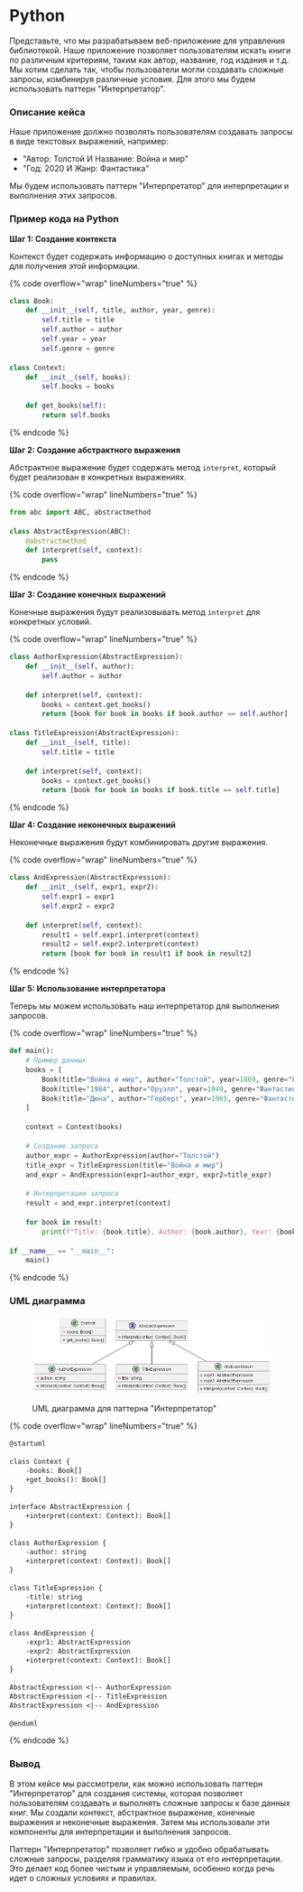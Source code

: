 # Python

Представьте, что мы разрабатываем веб-приложение для управления библиотекой. Наше приложение позволяет пользователям искать книги по различным критериям, таким как автор, название, год издания и т.д. Мы хотим сделать так, чтобы пользователи могли создавать сложные запросы, комбинируя различные условия. Для этого мы будем использовать паттерн "Интерпретатор".

### **Описание кейса**

Наше приложение должно позволять пользователям создавать запросы в виде текстовых выражений, например:

* "Автор: Толстой И Название: Война и мир"
* "Год: 2020 И Жанр: Фантастика"

Мы будем использовать паттерн "Интерпретатор" для интерпретации и выполнения этих запросов.

### Пример кода на Python

**Шаг 1: Создание контекста**

Контекст будет содержать информацию о доступных книгах и методы для получения этой информации.

{% code overflow="wrap" lineNumbers="true" %}
```python
class Book:
    def __init__(self, title, author, year, genre):
        self.title = title
        self.author = author
        self.year = year
        self.genre = genre

class Context:
    def __init__(self, books):
        self.books = books

    def get_books(self):
        return self.books
```
{% endcode %}

**Шаг 2: Создание абстрактного выражения**

Абстрактное выражение будет содержать метод `interpret`, который будет реализован в конкретных выражениях.

{% code overflow="wrap" lineNumbers="true" %}
```python
from abc import ABC, abstractmethod

class AbstractExpression(ABC):
    @abstractmethod
    def interpret(self, context):
        pass
```
{% endcode %}

**Шаг 3: Создание конечных выражений**

Конечные выражения будут реализовывать метод `interpret` для конкретных условий.

{% code overflow="wrap" lineNumbers="true" %}
```python
class AuthorExpression(AbstractExpression):
    def __init__(self, author):
        self.author = author

    def interpret(self, context):
        books = context.get_books()
        return [book for book in books if book.author == self.author]

class TitleExpression(AbstractExpression):
    def __init__(self, title):
        self.title = title

    def interpret(self, context):
        books = context.get_books()
        return [book for book in books if book.title == self.title]
```
{% endcode %}

**Шаг 4: Создание неконечных выражений**

Неконечные выражения будут комбинировать другие выражения.

{% code overflow="wrap" lineNumbers="true" %}
```python
class AndExpression(AbstractExpression):
    def __init__(self, expr1, expr2):
        self.expr1 = expr1
        self.expr2 = expr2

    def interpret(self, context):
        result1 = self.expr1.interpret(context)
        result2 = self.expr2.interpret(context)
        return [book for book in result1 if book in result2]
```
{% endcode %}

**Шаг 5: Использование интерпретатора**

Теперь мы можем использовать наш интерпретатор для выполнения запросов.

{% code overflow="wrap" lineNumbers="true" %}
```python
def main():
    # Пример данных
    books = [
        Book(title="Война и мир", author="Толстой", year=1869, genre="Роман"),
        Book(title="1984", author="Оруэлл", year=1949, genre="Фантастика"),
        Book(title="Дюна", author="Герберт", year=1965, genre="Фантастика"),
    ]

    context = Context(books)

    # Создание запроса
    author_expr = AuthorExpression(author="Толстой")
    title_expr = TitleExpression(title="Война и мир")
    and_expr = AndExpression(expr1=author_expr, expr2=title_expr)

    # Интерпретация запроса
    result = and_expr.interpret(context)

    for book in result:
        print(f"Title: {book.title}, Author: {book.author}, Year: {book.year}, Genre: {book.genre}")

if __name__ == "__main__":
    main()
```
{% endcode %}

### UML диаграмма

<figure><img src="../../../../../.gitbook/assets/image (5) (1).png" alt=""><figcaption><p>UML диаграмма для паттерна "Интерпретатор"</p></figcaption></figure>

{% code overflow="wrap" lineNumbers="true" %}
```plantuml
@startuml

class Context {
    -books: Book[]
    +get_books(): Book[]
}

interface AbstractExpression {
    +interpret(context: Context): Book[]
}

class AuthorExpression {
    -author: string
    +interpret(context: Context): Book[]
}

class TitleExpression {
    -title: string
    +interpret(context: Context): Book[]
}

class AndExpression {
    -expr1: AbstractExpression
    -expr2: AbstractExpression
    +interpret(context: Context): Book[]
}

AbstractExpression <|-- AuthorExpression
AbstractExpression <|-- TitleExpression
AbstractExpression <|-- AndExpression

@enduml
```
{% endcode %}

### Вывод

В этом кейсе мы рассмотрели, как можно использовать паттерн "Интерпретатор" для создания системы, которая позволяет пользователям создавать и выполнять сложные запросы к базе данных книг. Мы создали контекст, абстрактное выражение, конечные выражения и неконечные выражения. Затем мы использовали эти компоненты для интерпретации и выполнения запросов.

Паттерн "Интерпретатор" позволяет гибко и удобно обрабатывать сложные запросы, разделяя грамматику языка от его интерпретации. Это делает код более чистым и управляемым, особенно когда речь идет о сложных условиях и правилах.
